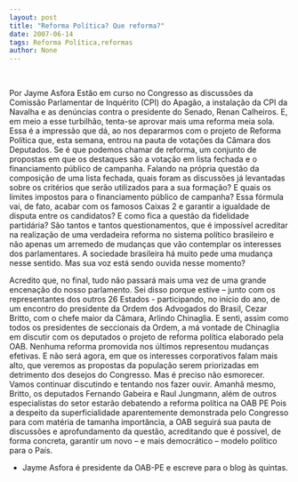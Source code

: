 ```yaml
---
layout: post
title: "Reforma Política? Que reforma?"
date: 2007-06-14
tags: Reforma Política,reformas
author: None
---
```

&nbsp;
&nbsp;

Por Jayme Asfora
Est&atilde;o em curso no Congresso as discuss&otilde;es da Comiss&atilde;o Parlamentar de Inqu&eacute;rito (CPI) do Apag&atilde;o, a instala&ccedil;&atilde;o da CPI da Navalha e as den&uacute;ncias contra o presidente do Senado, Renan Calheiros. E, em meio a esse turbilh&atilde;o, tenta-se aprovar mais uma reforma meia sola. Essa &eacute; a impress&atilde;o que d&aacute;, ao nos depararmos com o projeto de Reforma Pol&iacute;tica que, esta semana, entrou na pauta de vota&ccedil;&otilde;es da C&acirc;mara dos Deputados. Se &eacute; que podemos chamar de reforma, um conjunto de propostas em que os destaques s&atilde;o a vota&ccedil;&atilde;o em lista fechada e o financiamento p&uacute;blico de campanha.
Falando na pr&oacute;pria quest&atilde;o da composi&ccedil;&atilde;o de uma lista fechada, quais foram as discuss&otilde;es j&aacute; levantadas sobre os crit&eacute;rios que ser&atilde;o utilizados para a sua forma&ccedil;&atilde;o? E quais os limites impostos para o financiamento p&uacute;blico de campanha? Essa f&oacute;rmula vai, de fato, acabar com os famosos Caixas 2 e garantir a igualdade de disputa entre os candidatos? E como fica a quest&atilde;o da fidelidade partid&aacute;ria? S&atilde;o tantos e tantos questionamentos, que &eacute; imposs&iacute;vel acreditar na realiza&ccedil;&atilde;o de uma verdadeira reforma no sistema pol&iacute;tico brasileiro e n&atilde;o apenas um arremedo de mudan&ccedil;as que v&atilde;o contemplar os interesses dos parlamentares. A sociedade brasileira h&aacute; muito pede uma mudan&ccedil;a nesse sentido. Mas sua voz est&aacute; sendo ouvida nesse momento?

Acredito que, no final, tudo n&atilde;o passar&aacute; mais uma vez de uma grande encena&ccedil;&atilde;o do nosso parlamento. Sei disso porque estive &ndash; junto com os representantes dos outros 26 Estados - participando, no in&iacute;cio do ano, de um encontro do presidente da Ordem dos Advogados do Brasil, Cezar Britto, com o chefe maior da C&acirc;mara, Arlindo Chinaglia. E senti, assim como todos os presidentes de seccionais da Ordem, a m&aacute; vontade de Chinaglia em discutir com os deputados o projeto de reforma pol&iacute;tica elaborado pela OAB.
Nenhuma reforma promovida nos &uacute;ltimos representou mudan&ccedil;as efetivas. E n&atilde;o ser&aacute; agora, em que os interesses corporativos falam mais alto, que veremos as propostas da popula&ccedil;&atilde;o serem priorizadas em detrimento dos desejos do Congresso. Mas &eacute; preciso n&atilde;o esmorecer. Vamos continuar discutindo e tentando nos fazer ouvir. Amanh&atilde; mesmo, Britto, os deputados Fernando Gabeira e Raul Jungmann, al&eacute;m de outros especialistas do setor estar&atilde;o debatendo a reforma pol&iacute;tica na OAB PE
Pois a despeito da superficialidade aparentemente demonstrada pelo Congresso para com mat&eacute;ria de tamanha import&acirc;ncia, a OAB seguir&aacute; sua pauta de discuss&otilde;es e aprofundamento da quest&atilde;o, acreditando que &eacute; poss&iacute;vel, de forma concreta, garantir um novo &ndash; e mais democr&aacute;tico &ndash; modelo pol&iacute;tico para o Pa&iacute;s.
* Jayme Asfora &eacute; presidente da OAB-PE e escreve para o blog &agrave;s quintas. 